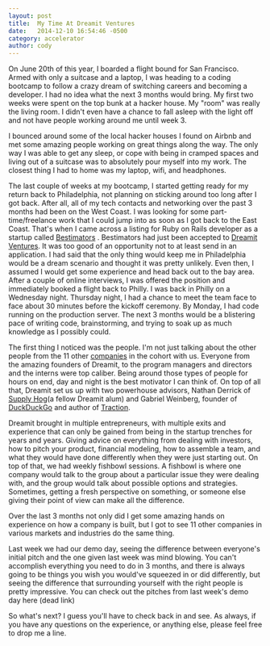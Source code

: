 ```yaml
---
layout: post
title:  My Time At Dreamit Ventures
date:   2014-12-10 16:54:46 -0500
category: accelerator
author: cody
---
```

On June 20th of this year, I boarded a flight bound for San Francisco.  Armed with only a suitcase and a laptop, I was heading to a coding bootcamp to follow a crazy dream of switching careers and becoming a developer.  I had no idea what the next 3 months would bring.  My first two weeks were spent on the top bunk at a hacker house.  My "room" was really the living room.  I didn't even have a chance to fall asleep with the light off and not have people working around me until week 3.

I bounced around some of the local hacker houses I found on Airbnb and met some amazing people working on great things along the way.  The only way I was able to get any sleep, or cope with being in cramped spaces and living out of a suitcase was to absolutely pour myself into my work.  The closest thing I had to home was my laptop, wifi, and headphones.  

The last couple of weeks at my bootcamp, I started getting ready for my return back to Philadelphia, not planning on sticking around too long after I got back.  After all, all of my tech contacts and networking over the past 3 months had been on the West Coast.  I was looking for some part-time/freelance work that I could jump into as soon as I got back to the East Coast.  That's when I came across a listing for Ruby on Rails developer as a startup called [Bestimators](http://bestimators.com) .  Bestimators had just been accepted to [Dreamit Ventures](http://www.dreamitventures.com/).  It was too good of an opportunity not to at least send in an application.  I had said that the only thing would keep me in Philadelphia would be a dream scenario and thought it was pretty unlikely. Even then, I assumed I would get some experience and head back out to the bay area.  After a couple of online interviews, I was offered the position and immediately booked a flight back to Philly.  I was back in Philly on a Wednesday night. Thursday night, I had a chance to meet the team face to face about 30 minutes before the kickoff ceremony.  By Monday, I had code running on the production server.  The next 3 months would be a blistering pace of writing code, brainstorming, and trying to soak up as much knowledge as I possibly could.   

The first thing I noticed was the people.  I'm not just talking about the other people from the 11 other [companies](http://www.dreamitventures.com/dreamit_classes/philly-14/) in the cohort with us. Everyone from the amazing founders of Dreamit, to the program managers and directors and the interns were top caliber.  Being around those types of people for hours on end, day and night is the best motivator I can think of.  On top of all that, Dreamit set us up with two powerhouse advisors, Nathan Derrick of [Supply Hog](https://www.supplyhog.com/)(a fellow Dreamit alum) and Gabriel Weinberg, founder of [DuckDuckGo](https://duckduckgo.com/) and author of [Traction](http://tractionbook.com/).

Dreamit brought in multiple entrepreneurs, with multiple exits and experience that can only be gained from being in the startup trenches for years and years.  Giving advice on everything from dealing with investors, how to pitch your product, financial modeling, how to assemble a team, and what they would have done differently when they were just starting out. On top of that, we had weekly fishbowl sessions.  A fishbowl is where one company would talk to the group about a particular issue they were dealing with, and the group would talk about possible options and strategies.  Sometimes, getting a fresh perspective on something, or someone else giving their point of view can make all the difference.

Over the last 3 months not only did I get some amazing hands on experience on how a company is built, but I got to see 11 other companies in various markets and industries do the same thing.

Last week we had our demo day, seeing the difference between everyone's initial pitch and the one given last week was mind blowing.  You can't accomplish everything you need to do in 3 months, and there is always going to be things you wish you would've squeezed in or did 
differently, but seeing the difference that surrounding yourself with the right people is pretty impressive.  You can check out the pitches from last week's demo day here (dead link)

So what's next?  I guess you'll have to check back in and see.  As always, if you have any questions on the experience, or anything else, please feel free to drop me a line.
